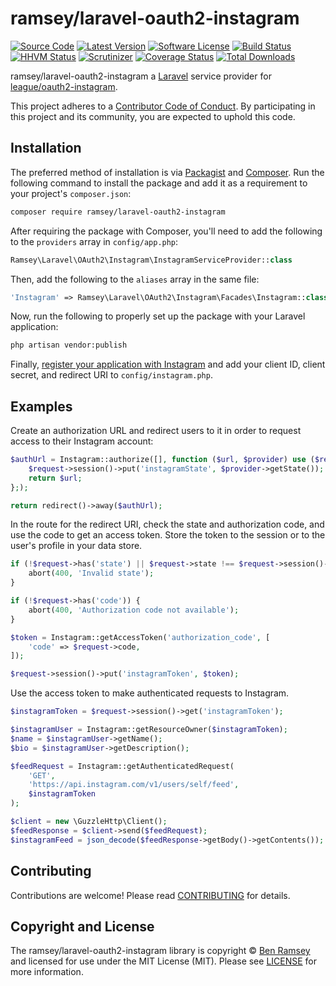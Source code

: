 # ramsey/laravel-oauth2-instagram

[![Source Code][badge-source]][source]
[![Latest Version][badge-release]][release]
[![Software License][badge-license]][license]
[![Build Status][badge-build]][build]
[![HHVM Status][badge-hhvm]][hhvm]
[![Scrutinizer][badge-quality]][quality]
[![Coverage Status][badge-coverage]][coverage]
[![Total Downloads][badge-downloads]][downloads]

ramsey/laravel-oauth2-instagram a [Laravel](https://laravel.com/) service provider for [league/oauth2-instagram](https://github.com/thephpleague/oauth2-instagram).

This project adheres to a [Contributor Code of Conduct][conduct]. By participating in this project and its community, you are expected to uphold this code.


## Installation

The preferred method of installation is via [Packagist][] and [Composer][]. Run
the following command to install the package and add it as a requirement to
your project's `composer.json`:

```bash
composer require ramsey/laravel-oauth2-instagram
```

After requiring the package with Composer, you'll need to add the following to the `providers` array in `config/app.php`:

``` php
Ramsey\Laravel\OAuth2\Instagram\InstagramServiceProvider::class
```

Then, add the following to the `aliases` array in the same file:

``` php
'Instagram' => Ramsey\Laravel\OAuth2\Instagram\Facades\Instagram::class
```

Now, run the following to properly set up the package with your Laravel application:

``` bash
php artisan vendor:publish
```

Finally, [register your application with Instagram](https://www.instagram.com/developer/) and add your client ID, client secret, and redirect URI to `config/instagram.php`.


## Examples

Create an authorization URL and redirect users to it in order to request access to their Instagram account:

``` php
$authUrl = Instagram::authorize([], function ($url, $provider) use ($request) {
    $request->session()->put('instagramState', $provider->getState());
    return $url;
};);

return redirect()->away($authUrl);
```

In the route for the redirect URI, check the state and authorization code, and use the code to get an access token. Store the token to the session or to the user's profile in your data store.

``` php
if (!$request->has('state') || $request->state !== $request->session()->get('instagramState')) {
    abort(400, 'Invalid state');
}

if (!$request->has('code')) {
    abort(400, 'Authorization code not available');
}

$token = Instagram::getAccessToken('authorization_code', [
    'code' => $request->code,
]);

$request->session()->put('instagramToken', $token);
```

Use the access token to make authenticated requests to Instagram.

``` php
$instagramToken = $request->session()->get('instagramToken');

$instagramUser = Instagram::getResourceOwner($instagramToken);
$name = $instagramUser->getName();
$bio = $instagramUser->getDescription();

$feedRequest = Instagram::getAuthenticatedRequest(
    'GET',
    'https://api.instagram.com/v1/users/self/feed',
    $instagramToken
);

$client = new \GuzzleHttp\Client();
$feedResponse = $client->send($feedRequest);
$instagramFeed = json_decode($feedResponse->getBody()->getContents());
```


## Contributing

Contributions are welcome! Please read [CONTRIBUTING][] for details.


## Copyright and License

The ramsey/laravel-oauth2-instagram library is copyright © [Ben Ramsey](https://benramsey.com/) and licensed for use under the MIT License (MIT). Please see [LICENSE][] for more information.



[conduct]: https://github.com/ramsey/laravel-oauth2-instagram/blob/master/CONDUCT.md
[packagist]: https://packagist.org/packages/ramsey/laravel-oauth2-instagram
[composer]: http://getcomposer.org/
[contributing]: https://github.com/ramsey/laravel-oauth2-instagram/blob/master/CONTRIBUTING.md

[badge-source]: http://img.shields.io/badge/source-ramsey/laravel--oauth2--instagram-blue.svg?style=flat-square
[badge-release]: https://img.shields.io/packagist/v/ramsey/laravel-oauth2-instagram.svg?style=flat-square
[badge-license]: https://img.shields.io/badge/license-MIT-brightgreen.svg?style=flat-square
[badge-build]: https://img.shields.io/travis/ramsey/laravel-oauth2-instagram/master.svg?style=flat-square
[badge-hhvm]: https://img.shields.io/hhvm/ramsey/laravel-oauth2-instagram.svg?style=flat-square
[badge-quality]: https://img.shields.io/scrutinizer/g/ramsey/laravel-oauth2-instagram/master.svg?style=flat-square
[badge-coverage]: https://img.shields.io/coveralls/ramsey/laravel-oauth2-instagram/master.svg?style=flat-square
[badge-downloads]: https://img.shields.io/packagist/dt/ramsey/laravel-oauth2-instagram.svg?style=flat-square

[source]: https://github.com/ramsey/laravel-oauth2-instagram
[release]: https://packagist.org/packages/ramsey/laravel-oauth2-instagram
[license]: https://github.com/ramsey/laravel-oauth2-instagram/blob/master/LICENSE
[build]: https://travis-ci.org/ramsey/laravel-oauth2-instagram
[hhvm]: http://hhvm.h4cc.de/package/ramsey/laravel-oauth2-instagram
[quality]: https://scrutinizer-ci.com/g/ramsey/laravel-oauth2-instagram/
[coverage]: https://coveralls.io/r/ramsey/laravel-oauth2-instagram?branch=master
[downloads]: https://packagist.org/packages/ramsey/laravel-oauth2-instagram
